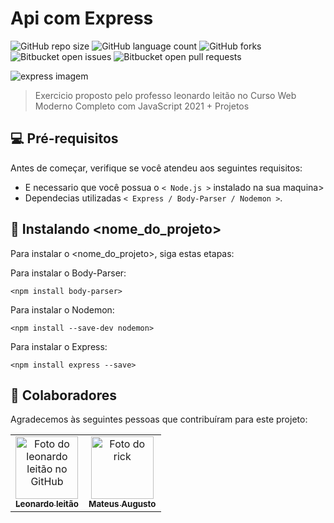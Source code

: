 # Api com Express

![GitHub repo size](https://img.shields.io/github/repo-size/iuricode/README-template?style=for-the-badge)
![GitHub language count](https://img.shields.io/github/languages/count/iuricode/README-template?style=for-the-badge)
![GitHub forks](https://img.shields.io/github/forks/iuricode/README-template?style=for-the-badge)
![Bitbucket open issues](https://img.shields.io/bitbucket/issues/iuricode/README-template?style=for-the-badge)
![Bitbucket open pull requests](https://img.shields.io/bitbucket/pr-raw/iuricode/README-template?style=for-the-badge)

<img src="https://miro.medium.com/max/701/1*j8DELPVuI_w8045sxmHQsA.png" alt="express imagem">

> Exercicio proposto pelo professo leonardo leitão no Curso Web Moderno Completo com JavaScript 2021 + Projetos

## 💻 Pré-requisitos

Antes de começar, verifique se você atendeu aos seguintes requisitos:
<!---Estes são apenas requisitos de exemplo. Adicionar, duplicar ou remover conforme necessário--->
* E necessario que você possua o `< Node.js >` instalado na sua maquina>
* Dependecias utilizadas `< Express / Body-Parser / Nodemon >`.

## 🚀 Instalando <nome_do_projeto>

Para instalar o <nome_do_projeto>, siga estas etapas:

Para instalar o Body-Parser:
```
<npm install body-parser>
```
Para instalar o Nodemon:
```
<npm install --save-dev nodemon>
```
Para instalar o Express:
```
<npm install express --save>
```
## 🤝 Colaboradores

Agradecemos às seguintes pessoas que contribuíram para este projeto:

<table>
  <tr>
    <td align="center">
      <a href="#">
        <img src="https://pbs.twimg.com/profile_images/704690124957810688/3N26EKY1.jpg" width="100px;" alt="Foto do leonardo leitão no GitHub"/><br>
        <sub>
          <b>Leonardo leitão</b>
        </sub>
      </a>
    </td>
    <td align="center">
      <a href="#">
        <img src="https://i.pinimg.com/736x/a0/fd/24/a0fd243fc8a65b1618cfa58701cd5078.jpg" width="100px;" alt="Foto do rick"/><br>
        <sub>
          <b>Mateus Augusto</b>
        </sub>
      </a>
    </td>
  </tr>
</table>

